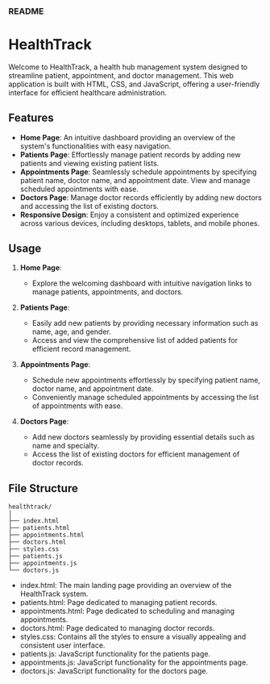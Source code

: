 ### README

# HealthTrack

Welcome to HealthTrack, a health hub management system designed to streamline patient, appointment, and doctor management. This web application is built with HTML, CSS, and JavaScript, offering a user-friendly interface for efficient healthcare administration.


## Features

- **Home Page**: An intuitive dashboard providing an overview of the system's functionalities with easy navigation.
- **Patients Page**: Effortlessly manage patient records by adding new patients and viewing existing patient lists.
- **Appointments Page**: Seamlessly schedule appointments by specifying patient name, doctor name, and appointment date. View and manage scheduled appointments with ease.
- **Doctors Page**: Manage doctor records efficiently by adding new doctors and accessing the list of existing doctors.
- **Responsive Design**: Enjoy a consistent and optimized experience across various devices, including desktops, tablets, and mobile phones.


## Usage

1. **Home Page**:
    - Explore the welcoming dashboard with intuitive navigation links to manage patients, appointments, and doctors.

2. **Patients Page**:
    - Easily add new patients by providing necessary information such as name, age, and gender.
    - Access and view the comprehensive list of added patients for efficient record management.

3. **Appointments Page**:
    - Schedule new appointments effortlessly by specifying patient name, doctor name, and appointment date.
    - Conveniently manage scheduled appointments by accessing the list of appointments with ease.

4. **Doctors Page**:
    - Add new doctors seamlessly by providing essential details such as name and specialty.
    - Access the list of existing doctors for efficient management of doctor records.

## File Structure

```
healthtrack/
│
├── index.html
├── patients.html
├── appointments.html
├── doctors.html
├── styles.css
├── patients.js
├── appointments.js
└── doctors.js
```

- index.html: The main landing page providing an overview of the HealthTrack system.
- patients.html: Page dedicated to managing patient records.
- appointments.html: Page dedicated to scheduling and managing appointments.
- doctors.html: Page dedicated to managing doctor records.
- styles.css: Contains all the styles to ensure a visually appealing and consistent user interface.
- patients.js: JavaScript functionality for the patients page.
- appointments.js: JavaScript functionality for the appointments page.
- doctors.js: JavaScript functionality for the doctors page.

